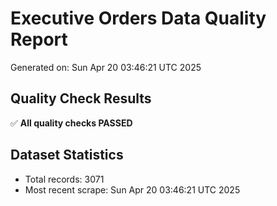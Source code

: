# Executive Orders Data Quality Report
Generated on: Sun Apr 20 03:46:21 UTC 2025

## Quality Check Results
✅ **All quality checks PASSED**

## Dataset Statistics
- Total records: 3071
- Most recent scrape: Sun Apr 20 03:46:21 UTC 2025
